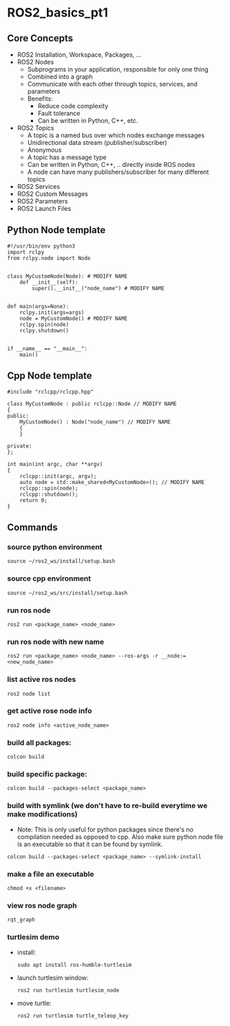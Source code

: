 # ROS2_basics_pt1

## Core Concepts
- ROS2 Installation, Workspace, Packages, …
- ROS2 Nodes
    - Subprograms in your application, responsible for only one thing
    - Combined into a graph
    - Communicate with each other through topics, services, and parameters
    - Benefits:
        - Reduce code complexity
        - Fault tolerance
        - Can be written in Python, C++, etc.
- ROS2 Topics
    - A topic is a named bus over which nodes exchange messages
    - Unidirectional data stream (publisher/subscriber)
    - Anonymous
    - A topic has a message type
    - Can be written in Python, C++, .. directly inside ROS nodes
    - A node can have many publishers/subscriber for many different topics
- ROS2 Services
- ROS2 Custom Messages
- ROS2 Parameters
- ROS2 Launch Files

## Python Node template
```
#!/usr/bin/env python3
import rclpy
from rclpy.node import Node
 
 
class MyCustomNode(Node): # MODIFY NAME
    def __init__(self):
        super().__init__("node_name") # MODIFY NAME
 
 
def main(args=None):
    rclpy.init(args=args)
    node = MyCustomNode() # MODIFY NAME
    rclpy.spin(node)
    rclpy.shutdown()
 
 
if __name__ == "__main__":
    main()
```
## Cpp Node template
```
#include "rclcpp/rclcpp.hpp"
 
class MyCustomNode : public rclcpp::Node // MODIFY NAME
{
public:
    MyCustomNode() : Node("node_name") // MODIFY NAME
    {
    }
 
private:
};
 
int main(int argc, char **argv)
{
    rclcpp::init(argc, argv);
    auto node = std::make_shared<MyCustomNode>(); // MODIFY NAME
    rclcpp::spin(node);
    rclcpp::shutdown();
    return 0;
}
```

## Commands

### source python environment
`source ~/ros2_ws/install/setup.bash`

### source cpp environment
`source ~/ros2_ws/src/install/setup.bash`

### run ros node
`ros2 run <package_name> <node_name>`

### run ros node with new name
`ros2 run <package_name> <node_name> --ros-args -r __node:=<new_node_name>`

### list active ros nodes
`ros2 node list`

### get active rose node info
`ros2 node info <active_node_name>`

### build all packages:
`colcon build`

### build specific package:
`colcon build --packages-select <package_name>`

### build with symlink (we don't have to re-build everytime we make modifications)
- Note: This is only useful for python packages since there's no compilation needed as opposed to cpp. Also make sure python node file is an executable so that it can be found by symlink.

`colcon build --packages-select <package_name> --symlink-install`

### make a file an executable
`chmod +x <filename>`

### view ros node graph
`rqt_graph`

### turtlesim demo
- install: 

    `sudo apt install ros-humble-turtlesim`
- launch turtlesim window: 

    `ros2 run turtlesim turtlesim_node`
- move turtle: 

    `ros2 run turtlesim turtle_teleop_key`

